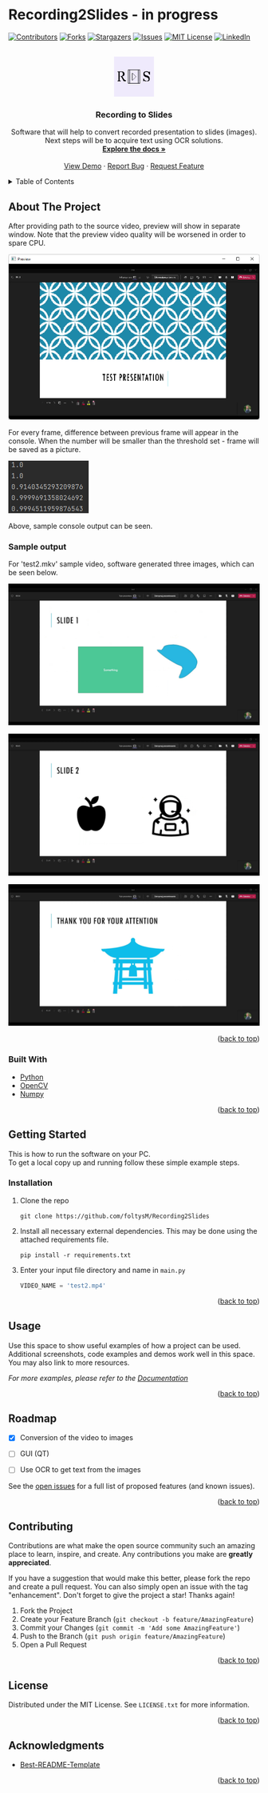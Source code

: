 # Recording2Slides - **in progress**

<div id="top"></div>
<!--
*** Thanks for checking out the Best-README-Template. If you have a suggestion
*** that would make this better, please fork the repo and create a pull request
*** or simply open an issue with the tag "enhancement".
*** Don't forget to give the project a star!
*** Thanks again! Now go create something AMAZING! :D
-->



<!-- PROJECT SHIELDS -->
<!--
*** I'm using markdown "reference style" links for readability.
*** Reference links are enclosed in brackets [ ] instead of parentheses ( ).
*** See the bottom of this document for the declaration of the reference variables
*** for contributors-url, forks-url, etc. This is an optional, concise syntax you may use.
*** https://www.markdownguide.org/basic-syntax/#reference-style-links
-->
[![Contributors][contributors-shield]][contributors-url]
[![Forks][forks-shield]][forks-url]
[![Stargazers][stars-shield]][stars-url]
[![Issues][issues-shield]][issues-url]
[![MIT License][license-shield]][license-url]
[![LinkedIn][linkedin-shield]][linkedin-url]



<!-- PROJECT LOGO -->
<br />
<div align="center">
  <a href="https://github.com/foltysM/Recording2Slides">
    <img src="images/logo.png" alt="Logo" width="80" height="80">
  </a>

<h3 align="center">Recording to Slides</h3>

  <p align="center">
    Software that will help to convert recorded presentation to slides (images). Next steps will be to acquire text using OCR solutions.
    <br />
    <a href="https://github.com/foltysM/Recording2Slides"><strong>Explore the docs »</strong></a>
    <br />
    <br />
    <a href="https://github.com/foltysM/Recording2Slides">View Demo</a>
    ·
    <a href="https://github.com/foltysM/Recording2Slides/issues">Report Bug</a>
    ·
    <a href="https://github.com/foltysM/Recording2Slides/issues">Request Feature</a>
  </p>
</div>



<!-- TABLE OF CONTENTS -->
<details>
  <summary>Table of Contents</summary>
  <ol>
    <li>
      <a href="#about-the-project">About The Project</a>
      <ul>
         <li><a href="sample-output">Sample output</a></li>
        <li><a href="#built-with">Built With</a></li>
      </ul>
    </li>
    <li>
      <a href="#getting-started">Getting Started</a>
      <ul>
        <li><a href="#installation">Installation</a></li>
      </ul>
    </li>
    <li><a href="#usage">Usage</a></li>
    <li><a href="#roadmap">Roadmap</a></li>
    <li><a href="#contributing">Contributing</a></li>
    <li><a href="#license">License</a></li>
    <li><a href="#acknowledgments">Acknowledgments</a></li>
  </ol>
</details>



<!-- ABOUT THE PROJECT -->
## About The Project

After providing path to the source video, preview will show in separate window. Note that the preview video quality will be worsened in order to spare CPU.

![product-screenshot]

For every frame, difference between previous frame will appear in the console. When the number will be smaller than the threshold set - frame will be saved as a picture.

![product-screenshot2]

Above, sample console output can be seen. 

### Sample output
For 'test2.mkv' sample video, software generated three images, which can be seen below.

![output1]

![output2]

![output3]

<p align="right">(<a href="#top">back to top</a>)</p>



### Built With

* [Python](https://www.python.org/)
* [OpenCV](https://opencv.org/)
* [Numpy](https://numpy.org/)

<p align="right">(<a href="#top">back to top</a>)</p>



<!-- GETTING STARTED -->
## Getting Started

This is how to run the software on your PC. </br >
To get a local copy up and running follow these simple example steps.


### Installation

1. Clone the repo
   ```commandline
   git clone https://github.com/foltysM/Recording2Slides
   ```
2. Install all necessary external dependencies. This may be done using the attached requirements file.
   ```commandline
   pip install -r requirements.txt
   ```
3. Enter your input file directory and name in `main.py`
   ```python
   VIDEO_NAME = 'test2.mp4'
   ```

<p align="right">(<a href="#top">back to top</a>)</p>



<!-- USAGE EXAMPLES -->
## Usage

Use this space to show useful examples of how a project can be used. Additional screenshots, code examples and demos work well in this space. You may also link to more resources.

_For more examples, please refer to the [Documentation](https://example.com)_

<p align="right">(<a href="#top">back to top</a>)</p>



<!-- ROADMAP -->
## Roadmap

- [x] Conversion of the video to images
- [ ] GUI (QT)
- [ ] Use OCR to get text from the images


See the [open issues](https://github.com/foltysM/Recording2Slides/issues) for a full list of proposed features (and known issues).

<p align="right">(<a href="#top">back to top</a>)</p>



<!-- CONTRIBUTING -->
## Contributing

Contributions are what make the open source community such an amazing place to learn, inspire, and create. Any contributions you make are **greatly appreciated**.

If you have a suggestion that would make this better, please fork the repo and create a pull request. You can also simply open an issue with the tag "enhancement".
Don't forget to give the project a star! Thanks again!

1. Fork the Project
2. Create your Feature Branch (`git checkout -b feature/AmazingFeature`)
3. Commit your Changes (`git commit -m 'Add some AmazingFeature'`)
4. Push to the Branch (`git push origin feature/AmazingFeature`)
5. Open a Pull Request

<p align="right">(<a href="#top">back to top</a>)</p>



<!-- LICENSE -->
## License

Distributed under the MIT License. See `LICENSE.txt` for more information.

<p align="right">(<a href="#top">back to top</a>)</p>




<!-- ACKNOWLEDGMENTS -->
## Acknowledgments

* [Best-README-Template](https://github.com/othneildrew/Best-README-Template)

<p align="right">(<a href="#top">back to top</a>)</p>






<!-- MARKDOWN LINKS & IMAGES -->
<!-- https://www.markdownguide.org/basic-syntax/#reference-style-links -->
[contributors-shield]: https://img.shields.io/github/contributors/foltysM/Recording2Slides.svg?style=for-the-badge
[contributors-url]: https://github.com/foltysM/Recording2Slides/graphs/contributors
[forks-shield]: https://img.shields.io/github/forks/foltysM/Recording2Slides.svg?style=for-the-badge
[forks-url]: https://github.com/foltysM/Recording2Slides/network/members
[stars-shield]: https://img.shields.io/github/stars/foltysM/Recording2Slides.svg?style=for-the-badge
[stars-url]: https://github.com/foltysM/Recording2Slides/stargazers
[issues-shield]: https://img.shields.io/github/issues/foltysM/Recording2Slides.svg?style=for-the-badge
[issues-url]: https://github.com/foltysM/Recording2Slides/issues
[license-shield]: https://img.shields.io/github/license/foltysM/Recording2Slides.svg?style=for-the-badge
[license-url]: https://github.com/foltysM/Recording2Slides/blob/master/LICENSE.txt
[linkedin-shield]: https://img.shields.io/badge/-LinkedIn-black.svg?style=for-the-badge&logo=linkedin&colorB=555
[linkedin-url]: https://www.linkedin.com/in/michalfoltys/
[product-screenshot]: images/screenshot1.png
[product-screenshot2]: images/screenshot2.png
[output1]: output/slide147.jpg
[output2]: output/slide407.jpg
[output3]: output/slide641.jpg